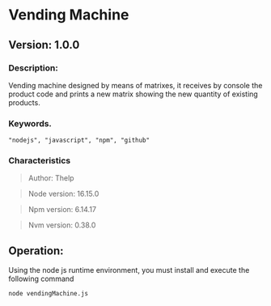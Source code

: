 # Vending Machine

## Version: 1.0.0

### Description:
Vending machine designed by means of matrixes, 
it receives by console the product code and prints a new matrix showing the new quantity of existing products.

### Keywords.
    "nodejs", "javascript", "npm", "github"

### Characteristics

> Author: Thelp

> Node version: 16.15.0

> Npm version: 6.14.17

> Nvm version: 0.38.0
## Operation: 
Using the node js runtime environment, you must install and execute the following command
```
node vendingMachine.js
```